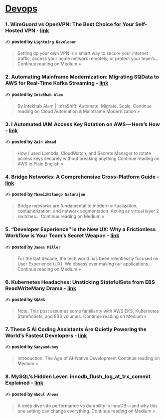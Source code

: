 
<h1><a href=https://medium.com/tag/devops/recommended target="_blank" rel="noopener noreferrer">Devops</a></h1>
<h3>1. WireGuard vs OpenVPN: The Best Choice for Your Self-Hosted VPN - <a href="https://medium.com/@bishakhghosh0/wireguard-vs-openvpn-the-best-choice-for-your-self-hosted-vpn-db90661e603a?source=rss------devops-5" target="_blank" rel="noopener noreferrer">link</a></h3>

✍️ **posted by `Lightning Developer`**

<blockquote>Setting up your own VPN is a smart way to secure your internet traffic, access your home network remotely, or protect your team’s…
Continue reading on Medium »</blockquote>

<h3>2.  Automating Mainframe Modernization: Migrating SQData to AWS for Real-Time Kafka Streaming - <a href="https://medium.com/cloud-automation-mainframe-modernization/automating-mainframe-modernization-migrating-sqdata-to-aws-for-real-time-kafka-streaming-7a7e790fd3d9?source=rss------devops-5" target="_blank" rel="noopener noreferrer">link</a></h3>

✍️ **posted by `Intekhab Alam`**

<blockquote>By Intekhab Alam | InfraShift: Automate. Migrate. Scale.
Continue reading on Cloud Automation & Mainframe Modernization »</blockquote>

<h3>3. I Automated IAM Access Key Rotation on AWS — Here’s How - <a href="https://aws.plainenglish.io/i-automated-iam-access-key-rotation-on-aws-heres-how-fb5eef895060?source=rss------devops-5" target="_blank" rel="noopener noreferrer">link</a></h3>

✍️ **posted by `Zain Ahmad`**

<blockquote>How I used Lambda, CloudWatch, and Secrets Manager to rotate access keys securely without breaking anything
Continue reading on AWS in Plain English »</blockquote>

<h3>4. Bridge Networks: A Comprehensive Cross-Platform Guide - <a href="https://thamizhelango.medium.com/bridge-networks-a-comprehensive-cross-platform-guide-6fce24dc5c92?source=rss------devops-5" target="_blank" rel="noopener noreferrer">link</a></h3>

✍️ **posted by `ThamizhElango Natarajan`**

<blockquote>Bridge networks are fundamental to modern virtualization, containerization, and network segmentation. Acting as virtual layer 2 switches…
Continue reading on Medium »</blockquote>

<h3>5. “Developer Experience” is the New UX: Why a Frictionless Workflow is Your Team’s Secret Weapon - <a href="https://medium.com/@james.miller941/developer-experience-is-the-new-ux-why-a-frictionless-workflow-is-your-teams-secret-weapon-6d491d054c6c?source=rss------devops-5" target="_blank" rel="noopener noreferrer">link</a></h3>

✍️ **posted by `James Miller`**

<blockquote>For the last decade, the tech world has been relentlessly focused on User Experience (UX). We obsess over making our applications…
Continue reading on Medium »</blockquote>

<h3>6. Kubernetes Headaches: Unsticking StatefulSets from EBS ReadWriteMany Drama - <a href="https://medium.com/@sqanafrica/kubernetes-headaches-unsticking-statefulsets-from-ebs-readwritemany-drama-e603facba912?source=rss------devops-5" target="_blank" rel="noopener noreferrer">link</a></h3>

✍️ **posted by `SQANA`**

<blockquote>Note: This post assumes some familiarity with AWS EKS, Kubernetes StatefulSets, and EBS volumes.
Continue reading on Medium »</blockquote>

<h3>7. These 5 AI Coding Assistants Are Quietly Powering the World’s Fastest Developers - <a href="https://medium.com/@sanyamdubey28/these-5-ai-coding-assistants-are-quietly-powering-the-worlds-fastest-developers-bb81a2a7053c?source=rss------devops-5" target="_blank" rel="noopener noreferrer">link</a></h3>

✍️ **posted by `Sanyamdubey`**

<blockquote>Introduction: The Age of AI-Native Development
Continue reading on Medium »</blockquote>

<h3>8. MySQL’s Hidden Lever: innodb_flush_log_at_trx_commit Explained - <a href="https://medium.com/@chzttvqxt/mysqls-hidden-lever-innodb-flush-log-at-trx-commit-explained-0c587650d8ef?source=rss------devops-5" target="_blank" rel="noopener noreferrer">link</a></h3>

✍️ **posted by `Abdul Anees`**

<blockquote>A deep dive into performance vs durability in InnoDB — and why this one setting can change everything.
Continue reading on Medium »</blockquote>

